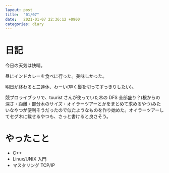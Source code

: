 ```yaml
---
layout: post
title:  "01/07"
date:   2021-01-07 22:36:12 +0900
categories: diary
---
```

# 日記

今日の天気は快晴。

昼にインドカレーを食べに行った。美味しかった。

明日が終わると三連休、わーい(早く髪を切ってすっきりしたい)。

競プロライブラリで、tourist さんが使っていた木の DFS 全部盛り？(根からの深さ・距離・部分木のサイズ・オイラーツアーとかをまとめて求めるやつ)みたいなやつが便利そうだったので似たようなものを作り始めた。オイラーツアーしてセグ木に載せるやつも、さっと書けると良さそう。

# やったこと

- C++
- Linux/UNIX 入門
- マスタリング TCP/IP